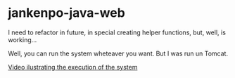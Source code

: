 # jankenpo-java-web

I need to refactor in future, in special creating helper functions, but, well, is working...

Well, you can run the system wheteaver you want. But I was run un Tomcat.

[Video ilustrating the execution of the system](https://youtu.be/wCDNC2KUkc8)